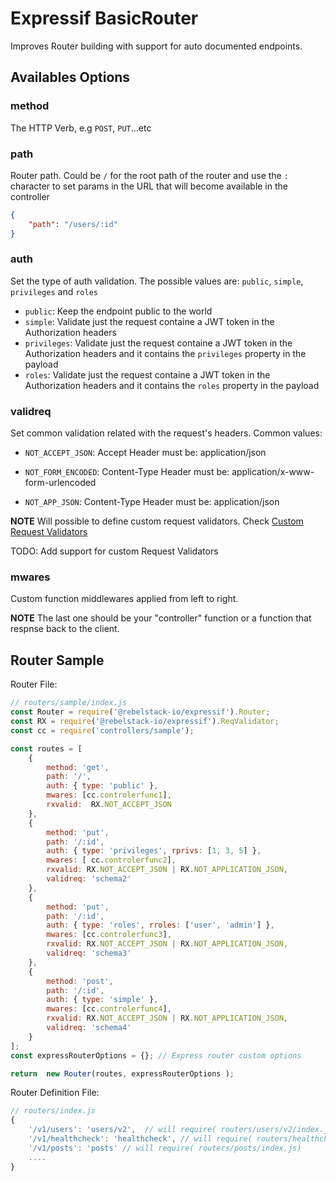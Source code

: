 # Expressif BasicRouter

Improves Router building with support for auto documented endpoints.

## Availables Options

### method
The HTTP Verb, e.g `POST`, `PUT`...etc

### path
Router path. Could be `/` for the root path of the router and use the `:` character to set params in the URL that will become available in the controller
```json
{
	"path": "/users/:id"
}
```

### auth
Set the type of auth validation. The possible values are: `public`, `simple`, `privileges` and `roles`

- `public`: Keep the endpoint public to the world
- `simple`: Validate just the request containe a JWT token in the Authorization headers
- `privileges`: Validate just the request containe a JWT token in the Authorization headers and it contains the `privileges` property in the payload
- `roles`: Validate just the request containe a JWT token in the Authorization headers and it contains the `roles` property in the payload

### validreq
Set common validation related with the request's headers. Common values:

-	`NOT_ACCEPT_JSON`: Accept Header must be: application/json

-	`NOT_FORM_ENCODED`: Content-Type Header must be: application/x-www-form-urlencoded

-	`NOT_APP_JSON`: Content-Type Header must be: application/json

__NOTE__ Will possible to define custom request validators. Check [Custom Request Validators]()

TODO: Add support for custom Request Validators

### mwares

Custom function middlewares applied from left to right.

__NOTE__ The last one should be your "controller" function or a function that respnse back to the client.

## Router Sample

Router File:

```javascript
// routers/sample/index.js
const Router = require('@rebelstack-io/expressif').Router;
const RX = require('@rebelstack-io/expressif').ReqValidator;
const cc = require('controllers/sample');

const routes = [
	{
		method: 'get',
		path: '/',
		auth: { type: 'public' },
		mwares: [cc.controlerfunc1],
		rxvalid:  RX.NOT_ACCEPT_JSON
	},
	{
		method: 'put',
		path: '/:id',
		auth: { type: 'privileges', rprivs: [1, 3, 5] },
		mwares: [ cc.controlerfunc2],
		rxvalid: RX.NOT_ACCEPT_JSON | RX.NOT_APPLICATION_JSON,
		validreq: 'schema2'
	},
	{
		method: 'put',
		path: '/:id',
		auth: { type: 'roles', rroles: ['user', 'admin'] },
		mwares: [cc.controlerfunc3],
		rxvalid: RX.NOT_ACCEPT_JSON | RX.NOT_APPLICATION_JSON,
		validreq: 'schema3'
	},
	{
		method: 'post',
		path: '/:id',
		auth: { type: 'simple' },
		mwares: [cc.controlerfunc4],
		rxvalid: RX.NOT_ACCEPT_JSON | RX.NOT_APPLICATION_JSON,
		validreq: 'schema4'
	}
];
const expressRouterOptions = {}; // Express router custom options

return  new Router(routes, expressRouterOptions );
```

Router Definition File:

```javascript
// routers/index.js
{
	'/v1/users': 'users/v2',  // will require( routers/users/v2/index.js)
	'/v1/healthcheck': 'healthcheck', // will require( routers/healthcheck/index.js)
	'/v1/posts': 'posts' // will require( routers/posts/index.js)
	....
}
```
